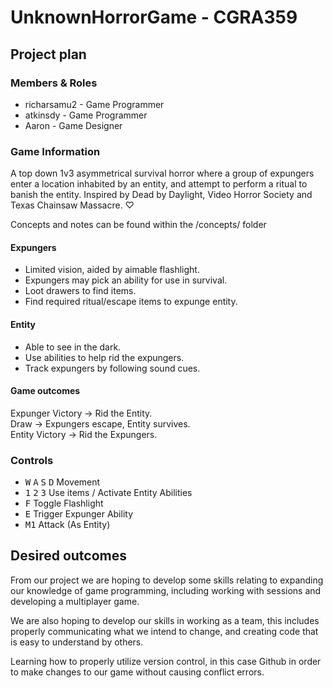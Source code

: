 # UnknownHorrorGame - CGRA359
## Project plan

### Members & Roles
* richarsamu2 - Game Programmer
* atkinsdy - Game Programmer
* Aaron - Game Designer

### Game Information
A top down 1v3 asymmetrical survival horror where a group of expungers enter a location inhabited by an entity, and attempt to perform a ritual to banish the entity. 
Inspired by Dead by Daylight, Video Horror Society and Texas Chainsaw Massacre. ♡

Concepts and notes can be found within the /concepts/ folder

#### Expungers
* Limited vision, aided by aimable flashlight.
* Expungers may pick an ability for use in survival.
* Loot drawers to find items.
* Find required ritual/escape items to expunge entity.

#### Entity
* Able to see in the dark.
* Use abilities to help rid the expungers.
* Track expungers by following sound cues.

#### Game outcomes
Expunger Victory -> Rid the Entity. \
Draw -> Expungers escape, Entity survives. \
Entity Victory -> Rid the Expungers. 

### Controls
* <kbd>W</kbd> <kbd>A</kbd> <kbd>S</kbd> <kbd>D</kbd> Movement
* <kbd>1</kbd> <kbd>2</kbd> <kbd>3</kbd> Use items / Activate Entity Abilities
* <kbd>F</kbd> Toggle Flashlight
* <kbd>E</kbd> Trigger Expunger Ability
* <kbd>M1</kbd> Attack (As Entity)

## Desired outcomes
From our project we are hoping to develop some skills relating to expanding our knowledge of game programming, including working with sessions and developing a multiplayer game.

We are also hoping to develop our skills in working as a team, this includes properly communicating what we intend to change, and creating code that is easy to understand by others. 

Learning how to properly utilize version control, in this case Github in order to make changes to our game without causing conflict errors.
